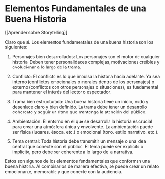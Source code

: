 # Elementos Fundamentales de una Buena Historia

[[Aprender sobre Storytelling]]

Claro que sí. Los elementos fundamentales de una buena historia son los siguientes:

1. Personajes bien desarrollados: Los personajes son el motor de cualquier historia. Deben tener personalidades complejas, motivaciones creíbles y evolucionar a lo largo de la trama.

2. Conflicto: El conflicto es lo que impulsa la historia hacia adelante. Ya sea interno (conflictos emocionales o morales dentro de los personajes) o externo (conflictos con otros personajes o situaciones), es fundamental para mantener el interés del lector o espectador.

3. Trama bien estructurada: Una buena historia tiene un inicio, nudo y desenlace claro y bien definido. La trama debe tener un desarrollo coherente y seguir un ritmo que mantenga la atención del público.

4. Ambientación: El entorno en el que se desarrolla la historia es crucial para crear una atmósfera única y envolvente. La ambientación puede ser física (lugares, época, etc.) o emocional (tono, estilo narrativo, etc.).

5. Tema central: Toda historia debe transmitir un mensaje o una idea central que conecte con el público. El tema puede ser explícito o implícito, pero debe ser coherente a lo largo de la narrativa.

Estos son algunos de los elementos fundamentales que conforman una buena historia. Al combinarlos de manera efectiva, se puede crear un relato emocionante, memorable y que conecte con la audiencia.
